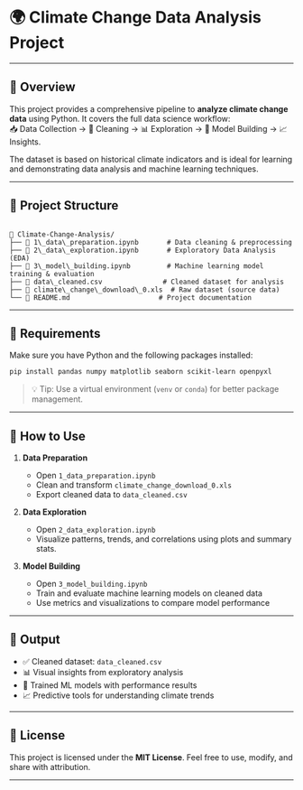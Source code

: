 # 🌍 Climate Change Data Analysis Project

---

## 📘 Overview

This project provides a comprehensive pipeline to **analyze climate change data** using Python. It covers the full data science workflow:  
📥 Data Collection → 🧹 Cleaning → 📊 Exploration → 🤖 Model Building → 📈 Insights.

The dataset is based on historical climate indicators and is ideal for learning and demonstrating data analysis and machine learning techniques.

---

## 🧭 Project Structure

```

📁 Climate-Change-Analysis/
├── 📓 1\_data\_preparation.ipynb       # Data cleaning & preprocessing
├── 📓 2\_data\_exploration.ipynb       # Exploratory Data Analysis (EDA)
├── 📓 3\_model\_building.ipynb         # Machine learning model training & evaluation
├── 📄 data\_cleaned.csv               # Cleaned dataset for analysis
├── 📄 climate\_change\_download\_0.xls  # Raw dataset (source data)
└── 📄 README.md                      # Project documentation

````

---

## 🧰 Requirements

Make sure you have Python and the following packages installed:

```bash
pip install pandas numpy matplotlib seaborn scikit-learn openpyxl
````

> 💡 Tip: Use a virtual environment (`venv` or `conda`) for better package management.

---

## 🚀 How to Use

1. **Data Preparation**

   * Open `1_data_preparation.ipynb`
   * Clean and transform `climate_change_download_0.xls`
   * Export cleaned data to `data_cleaned.csv`

2. **Data Exploration**

   * Open `2_data_exploration.ipynb`
   * Visualize patterns, trends, and correlations using plots and summary stats.

3. **Model Building**

   * Open `3_model_building.ipynb`
   * Train and evaluate machine learning models on cleaned data
   * Use metrics and visualizations to compare model performance

---

## 📌 Output

* ✅ Cleaned dataset: `data_cleaned.csv`
* 📊 Visual insights from exploratory analysis
* 🧠 Trained ML models with performance results
* 📈 Predictive tools for understanding climate trends

---

## 📄 License

This project is licensed under the **MIT License**.
Feel free to use, modify, and share with attribution.

---
